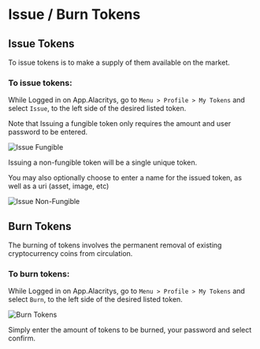 # Issue / Burn Tokens

## Issue Tokens

To issue tokens is to make a supply of them available on the market. 

### To issue tokens:

While Logged in on App.Alacritys, go to `Menu > Profile > My Tokens` and select `Issue`, to the left side of the desired listed token.

Note that Issuing a fungible token only requires the amount and user password to be entered.

![Issue Fungible](https://raw.githubusercontent.com/alacrityio/alacrity-support-documentation/main/user%20documentation/resources/image46.png)<br>

Issuing a non-fungible token will be a single unique token.

You may also optionally choose to enter a name for the issued token, as well as a uri (asset, image, etc)

![Issue Non-Fungible](https://raw.githubusercontent.com/alacrityio/alacrity-support-documentation/main/user%20documentation/resources/image44.png)<br>

## Burn Tokens
The burning of tokens involves the permanent removal of existing cryptocurrency coins from circulation.

### To burn tokens:
While Logged in on App.Alacritys, go to `Menu > Profile > My Tokens` and select `Burn`, to the left side of the desired listed token.

![Burn Tokens](https://raw.githubusercontent.com/alacrityio/alacrity-support-documentation/main/user%20documentation/resources/image45.png)<br>

Simply enter the amount of tokens to be burned, your password and select confirm.